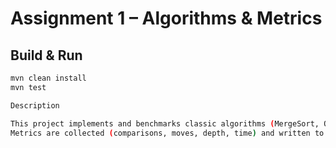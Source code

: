 # Assignment 1 – Algorithms & Metrics

## Build & Run
```bash
mvn clean install
mvn test

Description

This project implements and benchmarks classic algorithms (MergeSort, QuickSort, Deterministic Select, Closest Pair).
Metrics are collected (comparisons, moves, depth, time) and written to CSV.